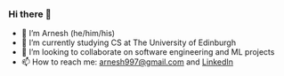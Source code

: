 ### Hi there 👋

- 🔭 I’m Arnesh (he/him/his)
- 🌱 I’m currently studying CS at The University of Edinburgh
- 👯 I’m looking to collaborate on software engineering and ML projects
- 📫 How to reach me: arnesh997@gmail.com and [LinkedIn](https://www.linkedin.com/in/arneshsaha/)


